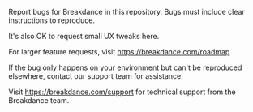 Report bugs for Breakdance in this repository. Bugs must include clear instructions to reproduce.

It's also OK to request small UX tweaks here.

For larger feature requests, visit https://breakdance.com/roadmap

If the bug only happens on your environment but can't be reproduced elsewhere, contact our support team for assistance.

Visit https://breakdance.com/support for technical support from the Breakdance team.
